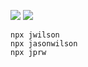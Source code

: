 ![](https://img.shields.io/npm/l/jwilson.svg)
![](https://img.shields.io/npm/v/jwilson.svg)

```
npx jwilson
npx jasonwilson
npx jprw
```

